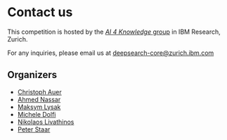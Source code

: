# Contact us

This competition is hosted by the [_AI 4 Knowledge_ group](https://ds4sd.github.io/) in IBM Research, Zurich.

For any inquiries, please email us at [deepsearch-core@zurich.ibm.com](mailto:deepsearch-core@zurich.ibm.com)

## Organizers

- [Christoph Auer](https://research.ibm.com/people/christoph-auer)
- [Ahmed Nassar](https://researcher.watson.ibm.com/researcher/view.php?person=zurich-AHN)
- [Maksym Lysak](https://resedit.bx.cloud9.ibm.com/researcher/view.php?person=zurich-MLY)
- [Michele Dolfi](https://research.ibm.com/people/michele-dolfi)
- [Nikolaos Livathinos](https://researcher.watson.ibm.com/researcher/view.php?person=zurich-nli)
- [Peter Staar](https://research.ibm.com/people/peter-staar)